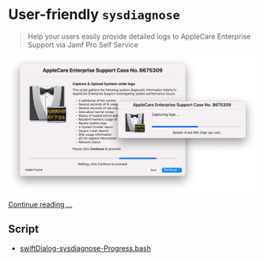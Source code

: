 # User-friendly `sysdiagnose`

> Help your users easily provide detailed logs to AppleCare Enterprise Support via Jamf Pro Self Service

![sysdiagnose Progress)](images/sysdiagnose_Progress.png "sysdiagnose Progress)")

[Continue reading …](https://snelson.us/2022/10/user-friendly-sysdiagnose/)

## Script
- [swiftDialog-sysdiagnose-Progress.bash](swiftDialog-sysdiagnose-Progress.bash)
